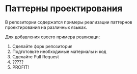 # Паттерны проектирования

В репозитории содержатся примеры реализации паттернов проектирования на различных языках.

Для добавления своего примера реализаци:

1. Сделайте форк репозитория
2. Подготовьте необходимые материалы и код
3. Сделайте Pull Request
4. ?????
5. PROFIT!
